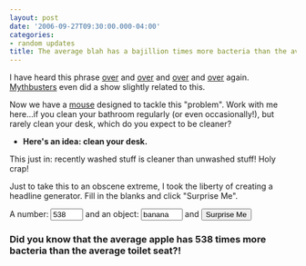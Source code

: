 ```yaml
---
layout: post
date: '2006-09-27T09:30:00.000-04:00'
categories:
- random updates
title: The average blah has a bajillion times more bacteria than the average toilet seat
---
```


I have heard this phrase [over](http://www.realtechnews.com/posts/2933) and [over](http://www.lifehack.org/articles/lifehack/average-desk-harbors-400-times-more-bacteria-than-average-toilet-seat.html) and [over](http://www.theregister.co.uk/2004/08/13/toilet_filthy/) and [over](http://www.wellnessjunction.com/athome/disease_prevention/gerba.htm) again. [Mythbusters](http://en.wikipedia.org/wiki/MythBusters_%28season_1%29#Toothbrush_Surprise) even did a show slightly related to this.

Now we have a [mouse](http://www.lewispr.com/us/wire/index.php?news_id=1915) designed to tackle this "problem". Work with me here...if you clean your bathroom regularly (or even occasionally!), but rarely clean your desk, which do you expect to be cleaner?

* **Here's an idea: clean your desk.**

This just in: recently washed stuff is cleaner than unwashed stuff! Holy crap!

Just to take this to an obscene extreme, I took the liberty of creating a headline generator. Fill in the blanks and click "Surprise Me".

A number: <input type="text" value="538" title="a number" id="toiletNumber" size="4">
and an object: 
<input type="text" value="banana" title="object" id="toiletObject" size="6">
and 
<input type="button" onclick="document.getElementById('toiletHeadline').innerHTML='Did you know that the average ' + document.getElementById('toiletObject').value + ' has ' + document.getElementById('toiletNumber').value + ' times more bacteria than the average toilet seat?!'" value="Surprise Me">

<h3 id="toiletHeadline">Did you know that the average apple has 538 times more bacteria than the average toilet seat?!</h3>